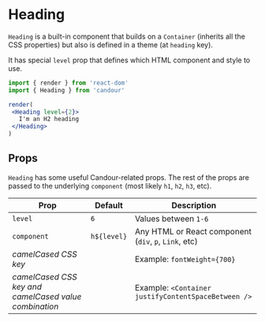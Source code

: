 # Heading

`Heading` is a built-in component that builds on a `Container`
(inherits all the CSS properties) but also is defined in a theme
(at `heading` key).

It has special `level` prop that defines which HTML component and style to use.

 ```jsx
import { render } from 'react-dom'
import { Heading } from 'candour'

render(
  <Heading level={2}>
    I'm an H2 heading
  </Heading>
)
```

## Props

`Heading` has some useful Candour-related props. The rest of the props are
passed to the underlying `component` (most likely `h1`, `h2`, `h3`, etc).

| Prop          | Default       | Description |
| ------------- | ------------- | ----- |
| `level`       | `6`           | Values between `1-6` |
| `component`   | `h${level}`   | Any HTML or React component (`div`, `p`, `Link`, etc) |
| *camelCased CSS key*   |    | Example: `fontWeight={700}` |
| *camelCased CSS key and camelCased value combination*   |    | Example: `<Container justifyContentSpaceBetween />` |

